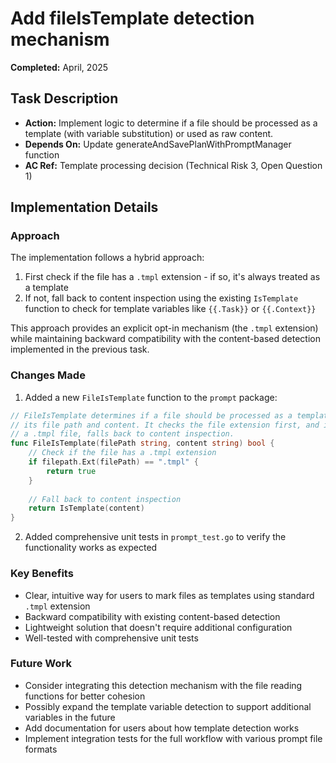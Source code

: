 # Add fileIsTemplate detection mechanism

**Completed:** April, 2025

## Task Description
- **Action:** Implement logic to determine if a file should be processed as a template (with variable substitution) or used as raw content.
- **Depends On:** Update generateAndSavePlanWithPromptManager function
- **AC Ref:** Template processing decision (Technical Risk 3, Open Question 1)

## Implementation Details

### Approach
The implementation follows a hybrid approach:
1. First check if the file has a `.tmpl` extension - if so, it's always treated as a template
2. If not, fall back to content inspection using the existing `IsTemplate` function to check for template variables like `{{.Task}}` or `{{.Context}}`

This approach provides an explicit opt-in mechanism (the `.tmpl` extension) while maintaining backward compatibility with the content-based detection implemented in the previous task.

### Changes Made
1. Added a new `FileIsTemplate` function to the `prompt` package:

```go
// FileIsTemplate determines if a file should be processed as a template based on
// its file path and content. It checks the file extension first, and if it's not
// a .tmpl file, falls back to content inspection.
func FileIsTemplate(filePath string, content string) bool {
    // Check if the file has a .tmpl extension
    if filepath.Ext(filePath) == ".tmpl" {
        return true
    }
    
    // Fall back to content inspection
    return IsTemplate(content)
}
```

2. Added comprehensive unit tests in `prompt_test.go` to verify the functionality works as expected

### Key Benefits
- Clear, intuitive way for users to mark files as templates using standard `.tmpl` extension
- Backward compatibility with existing content-based detection
- Lightweight solution that doesn't require additional configuration
- Well-tested with comprehensive unit tests

### Future Work
- Consider integrating this detection mechanism with the file reading functions for better cohesion
- Possibly expand the template variable detection to support additional variables in the future
- Add documentation for users about how template detection works
- Implement integration tests for the full workflow with various prompt file formats